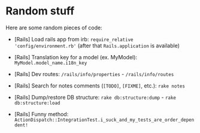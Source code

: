 # Random stuff

Here are some random pieces of code:

- [Rails] Load rails app from irb: `require_relative 'config/environment.rb'` (after that `Rails.application` is available)

- [Rails] Translation key for a model (ex. MyModel): `MyModel.model_name.i18n_key`

- [Rails] Dev routes: `/rails/info/properties` - `/rails/info/routes`

- [Rails] Search for notes comments (`[TODO]`, `[FIXME]`,  etc.): `rake notes`

- [Rails] Dump/restore DB structure: `rake db:structure:dump` - `rake db:structure:load`

- [Rails] Funny method: `ActionDispatch::IntegrationTest.i_suck_and_my_tests_are_order_dependent!`
